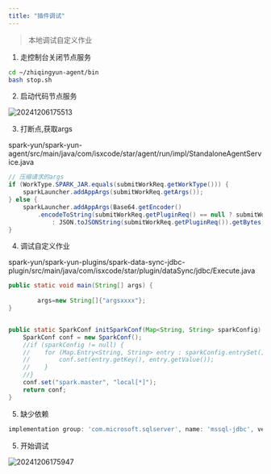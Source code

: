 ```yaml
---
title: "插件调试"
---
```


> 本地调试自定义作业

1. 走控制台关闭节点服务

```bash
cd ~/zhiqingyun-agent/bin
bash stop.sh
```

2. 启动代码节点服务

![20241206175513](https://img.isxcode.com/picgo/20241206175513.png)

3. 打断点,获取args

spark-yun/spark-yun-agent/src/main/java/com/isxcode/star/agent/run/impl/StandaloneAgentService.java

```java
// 压缩请求的args
if (WorkType.SPARK_JAR.equals(submitWorkReq.getWorkType())) {
    sparkLauncher.addAppArgs(submitWorkReq.getArgs());
} else {
    sparkLauncher.addAppArgs(Base64.getEncoder()
        .encodeToString(submitWorkReq.getPluginReq() == null ? submitWorkReq.getArgsStr().getBytes()
            : JSON.toJSONString(submitWorkReq.getPluginReq()).getBytes()));
}
```

4. 调试自定义作业

spark-yun/spark-yun-plugins/spark-data-sync-jdbc-plugin/src/main/java/com/isxcode/star/plugin/dataSync/jdbc/Execute.java

```java
public static void main(String[] args) {
        
        args=new String[]{"argsxxxx"};
}
```

```java

public static SparkConf initSparkConf(Map<String, String> sparkConfig) {
    SparkConf conf = new SparkConf();
    //if (sparkConfig != null) {
    //    for (Map.Entry<String, String> entry : sparkConfig.entrySet()) {
    //        conf.set(entry.getKey(), entry.getValue());
    //    }
    //}
    conf.set("spark.master", "local[*]");
    return conf;
}
```

5. 缺少依赖

```groovy
implementation group: 'com.microsoft.sqlserver', name: 'mssql-jdbc', version: '12.4.2.jre8'
```

5. 开始调试

![20241206175947](https://img.isxcode.com/picgo/20241206175947.png)